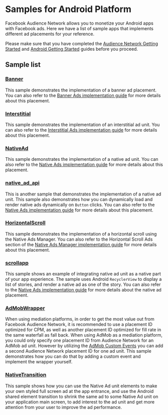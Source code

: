 Samples for Android Platform
============================

Facebook Audience Network allows you to monetize your Android apps with Facebook ads. Here we have a list of sample apps that implements different ad placements for your reference.

Please make sure that you have completed the [Audience Network Getting Started][1] and [Android Getting Started][2] guides before you proceed.

Sample list
-----------

### [Banner](./Banner)
This sample demonstrates the implementation of a banner ad placement. You can also refer to the [Banner Ads implementation guide][3] for more details about this placement.

### [Interstitial](./Interstitial)
This sample demonstrates the implementation of an interstitial ad unit. You can also refer to the [Interstitial Ads implementation guide][4] for more details about this placement.

### [NativeAd](./NativeAd)
This sample demonstrates the implementation of a native ad unit. You can also refer to the [Native Ads implementation guide][5] for more details about this placement.

### [native_ad_api](./native_ad_api)
This is another sample that demonstrates the implementation of a native ad unit. This sample also demonstrates how you can dynamically load and render native ads dynamically on `Button` clicks. You can also refer to the [Native Ads implementation guide][5] for more details about this placement.

### [HorizontalScroll](./HorizontalScroll)
This sample demonstrates the implementation of a horizontal scroll using the Native Ads Manager.  You can also refer to the Horizontal Scroll Ads section of the [Native Ads Manager implementation guide][7] for more details about this placement.

### [scrollapp](./scrollapp)
This sample shows an example of integrating native ad unit as a native part of your app experience. The sample uses Android `RecyclerView` to display a list of stories, and render a native ad as one of the story. You can also refer to the [Native Ads implementation guide][5] for more details about the native ad placement.

### [AdMobWrapper](./AdMobWrapper)
When using mediation platforms, in order to get the most value out from Facebook Audience Network, it is recommended to use a placement ID optimized for CPM, as well as another placement ID optimized for fill rate in the same waterfall as fall back. When using AdMob as a mediation platform, you could only specify one placement ID from Audience Network for an AdMob ad unit. However by utilizing the [AdMob Custom Events][6] you can add a second Audience Network placement ID for one ad unit. This sample demonstrates how you can do that by adding a custom event and implement the wrapper yourself.  

### [NativeTransition](./NativeTransition)
This sample shows how you can use the Native Ad unit elements to make your own styled full screen ad at the app entrance, and use the Android shared element transition to shrink the same ad to some Native Ad unit on your application main screen, to add interest to the ad unit and get more attention from your user to improve the ad performance.

[1]: https://developers.facebook.com/docs/audience-network/getting-started
[2]: https://developers.facebook.com/docs/audience-network/android
[3]: https://developers.facebook.com/docs/audience-network/android-banners
[4]: https://developers.facebook.com/docs/audience-network/android-interstitial
[5]: https://developers.facebook.com/docs/audience-network/android-native
[6]: https://firebase.google.com/docs/admob/android/custom-events
[7]: https://developers.facebook.com/docs/audience-network/android/nativeadsmanager
